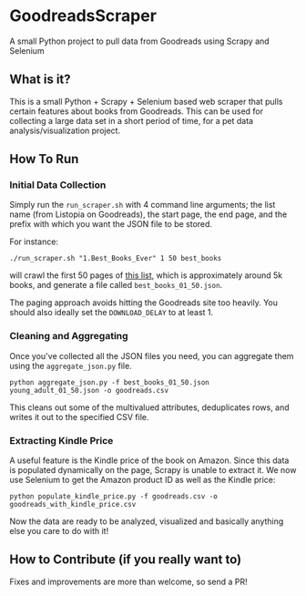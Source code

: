 # GoodreadsScraper

A small Python project to pull data from Goodreads using Scrapy and Selenium

## What is it?

This is a small Python + Scrapy + Selenium based web scraper that pulls certain features about books from Goodreads. This can be used for collecting a large data set in a short period of time, for a pet data analysis/visualization project.

## How To Run


### Initial Data Collection

Simply run the `run_scraper.sh` with 4 command line arguments; the list name (from Listopia on Goodreads), the start page, the end page, and the prefix with which you want the JSON file to be stored.

For instance:

`./run_scraper.sh "1.Best_Books_Ever" 1 50 best_books`

will crawl the first 50 pages of [this list](https://www.goodreads.com/list/show/1.Best_Books_Ever), which is approximately around 5k books, and generate a file called `best_books_01_50.json`.

The paging approach avoids hitting the Goodreads site too heavily. You should also ideally set the `DOWNLOAD_DELAY` to at least 1.

### Cleaning and Aggregating

Once you've collected all the JSON files you need, you can aggregate them using the `aggregate_json.py` file.

`python aggregate_json.py -f best_books_01_50.json young_adult_01_50.json -o goodreads.csv`

This cleans out some of the multivalued attributes, deduplicates rows, and writes it out to the specified CSV file.

### Extracting Kindle Price

A useful feature is the Kindle price of the book on Amazon. Since this data is populated dynamically on the page, Scrapy is unable to extract it. We now use Selenium to get the Amazon product ID as well as the Kindle price:

`python populate_kindle_price.py -f goodreads.csv -o goodreads_with_kindle_price.csv`

Now the data are ready to be analyzed, visualized and basically anything else you care to do with it!

## How to Contribute (if you really want to)

Fixes and improvements are more than welcome, so send a PR!
